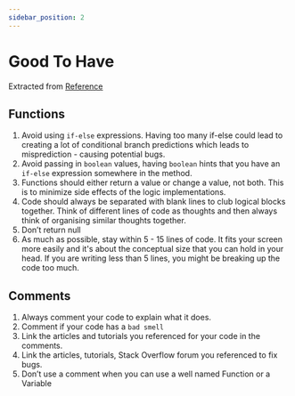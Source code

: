 ```yaml
---
sidebar_position: 2
---
```


# Good To Have      
Extracted from [Reference](https://medium.com/gojekengineering/the-basics-of-writing-clean-code-39ed770b626d)
## Functions
1. Avoid using `if-else` expressions. Having too many if-else could lead to creating a lot of conditional branch predictions which leads to misprediction - causing potential bugs.
2. Avoid passing in `boolean` values, having `boolean` hints that you have an `if-else` expression somewhere in the method.
3. Functions should either return a value or change a value, not both. This is to minimize side effects of the logic implementations.
4. Code should always be separated with blank lines to club logical blocks together. Think of different lines of code as thoughts and then always think of organising similar thoughts together.
5. Don’t return null
6. As much as possible, stay within 5 - 15 lines of code. It fits your screen more easily and it's about the conceptual size that you can hold in your head. If you are writing less than 5 lines, you might be breaking up the code too much. 

## Comments
1. Always comment your code to explain what it does.
2. Comment if your code has a `bad smell`
3. Link the articles and tutorials you referenced for your code in the comments.
4. Link the articles, tutorials, Stack Overflow forum you referenced to fix bugs.
5. Don’t use a comment when you can use a well named Function or a Variable 